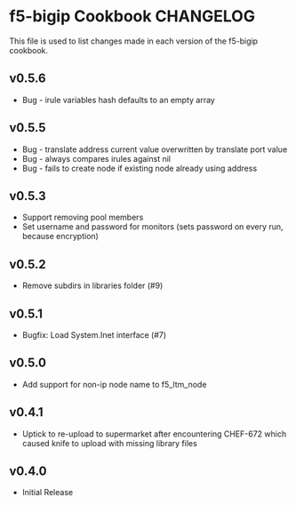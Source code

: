 f5-bigip Cookbook CHANGELOG
==============================
This file is used to list changes made in each version of the f5-bigip cookbook.

v0.5.6
------
* Bug - irule variables hash defaults to an empty array

v0.5.5
------
* Bug - translate address current value overwritten by translate port value
* Bug - always compares irules against nil
* Bug - fails to create node if existing node already using address

v0.5.3
------
* Support removing pool members
* Set username and password for monitors (sets password on every run, because encryption)

v0.5.2
------
* Remove subdirs in libraries folder (#9)

v0.5.1
------
* Bugfix: Load System.Inet interface (#7)

v0.5.0
------
* Add support for non-ip node name to f5_ltm_node

v0.4.1
------
* Uptick to re-upload to supermarket after encountering CHEF-672 which caused knife to upload with missing library files

v0.4.0
------
* Initial Release
